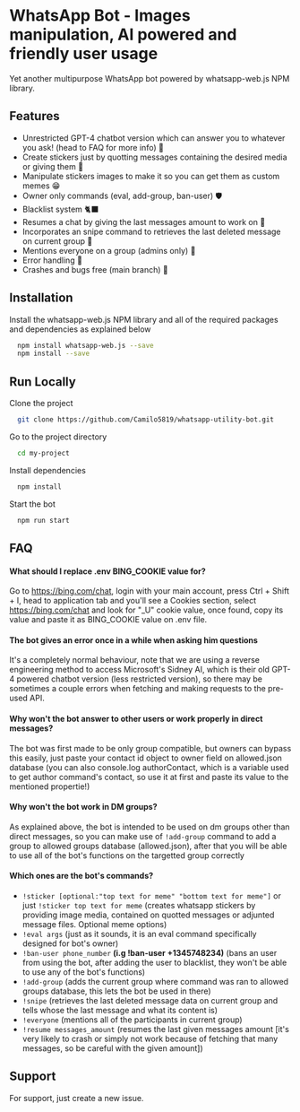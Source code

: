 
# WhatsApp Bot - Images manipulation, AI powered and friendly user usage

Yet another multipurpose WhatsApp bot powered by whatsapp-web.js NPM library.
## Features

- Unrestricted GPT-4 chatbot version which can answer you to whatever you ask! (head to FAQ for more info) 💫
- Create stickers just by quotting messages containing the desired media or giving them 📱
- Manipulate stickers images to make it so you can get them as custom memes 😁
- Owner only commands (eval, add-group, ban-user) 🛡️
- Blacklist system 🐈‍⬛
- Resumes a chat by giving the last messages amount to work on 🍞
- Incorporates an snipe command to retrieves the last deleted message on current group 🔫
- Mentions everyone on a group (admins only) 🔨
- Error handling 📌
- Crashes and bugs free (main branch) 🐛

## Installation

Install the whatsapp-web.js NPM library and all of the required packages and dependencies as explained below

```bash
  npm install whatsapp-web.js --save
  npm install --save
```

## Run Locally

Clone the project

```bash
  git clone https://github.com/Camilo5819/whatsapp-utility-bot.git
```

Go to the project directory

```bash
  cd my-project
```

Install dependencies

```bash
  npm install
```

Start the bot

```bash
  npm run start
```

## FAQ

#### What should I replace .env BING_COOKIE value for?

Go to https://bing.com/chat, login with your main account, press Ctrl + Shift + I, head to application tab and you'll see a Cookies section, select https://bing.com/chat and look for "_U" cookie value, once found, copy its value and paste it as BING_COOKIE value on .env file.

#### The bot gives an error once in a while when asking him questions

It's a completely normal behaviour, note that we are using a reverse engineering method to access Microsoft's Sidney AI, which is their old GPT-4 powered chatbot version (less restricted version), so there may be sometimes a couple errors when fetching and making requests to the pre-used API.

#### Why won't the bot answer to other users or work properly in direct messages?

The bot was first made to be only group compatible, but owners can bypass this easily, just paste your contact id object to owner field on allowed.json database (you can also console.log authorContact, which is a variable used to get author command's contact, so use it at first and paste its value to the mentioned propertie!)

#### Why won't the bot work in DM groups?

As explained above, the bot is intended to be used on dm groups other than direct messages, so you can make use of `!add-group` command to add a group to allowed groups database (allowed.json), after that you will be able to use all of the bot's functions on the targetted group correctly

#### Which ones are the bot's commands?

- `!sticker [optional:"top text for meme" "bottom text for meme"]` or just `!sticker top text for meme` (creates whatsapp stickers by providing image media, contained on quotted messages or adjunted message files. Optional meme options)
- `!eval args` (just as it sounds, it is an eval command specifically designed for bot's owner)
- `!ban-user phone_number` **(i.g !ban-user +1345748234)** (bans an user from using the bot, after adding the user to blacklist, they won't be able to use any of the bot's functions)
- `!add-group` (adds the current group where command was ran to allowed groups database, this lets the bot be used in there)
- `!snipe` (retrieves the last deleted message data on current group and tells whose the last message and what its content is)
- `!everyone` (mentions all of the participants in current group)
- `!resume messages_amount` (resumes the last given messages amount [it's very likely to crash or simply not work because of fetching that many messages, so be careful with the given amount])


## Support

For support, just create a new issue.


